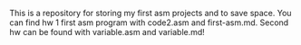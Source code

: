 This is a repository for storing my first asm projects and to save space. You can find hw 1 first asm program with code2.asm and first-asm.md.
Second hw can be found with variable.asm and variable.md!
